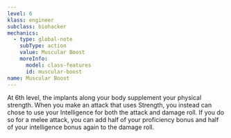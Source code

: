 ```yaml
---
level: 6
klass: engineer
subclass: biohacker
mechanics:
  - type: global-note
    subType: action
    value: Muscular Boost
    moreInfo:
      model: class-features
      id: muscular-boost
name: Muscular Boost
---
```

At 6th level, the implants along your body supplement your physical strength. When you make an attack that uses
Strength, you instead can chose to use your Intelligence for both the attack and damage roll. If you do so for a
melee attack, you can add half of your proficiency bonus and half of your intelligence bonus again to the damage roll.

